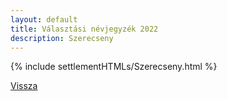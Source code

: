 ```yaml
---
layout: default
title: Választási névjegyzék 2022
description: Szerecseny
---
```


{% include settlementHTMLs/Szerecseny.html %}

[Vissza](../)